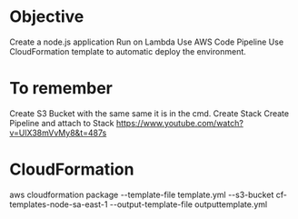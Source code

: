 # Objective
Create a node.js application
Run on Lambda
Use AWS Code Pipeline
Use CloudFormation template to automatic deploy the environment.

# To remember
Create S3 Bucket with the same same it is in the cmd.
Create Stack 
Create Pipeline and attach to Stack
https://www.youtube.com/watch?v=UlX38mVvMy8&t=487s

# CloudFormation
aws cloudformation package --template-file template.yml --s3-bucket cf-templates-node-sa-east-1 --output-template-file outputtemplate.yml